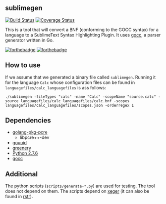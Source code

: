 sublimegen
---------------

[![Build Status](https://drone.io/github.com/AdeebNqo/sublimegen/status.png)](https://drone.io/github.com/AdeebNqo/sublimegen/latest)
[![Coverage Status](https://coveralls.io/repos/AdeebNqo/sublimegen/badge.svg)](https://coveralls.io/r/AdeebNqo/sublimegen)

This is a tool that will convert a BNF (conforming to the GOCC syntax) for a language to a
SublimeText Syntax Highlighting Plugin. It uses [gocc](https://code.google.com/p/gocc/), a parser generator written in Go.

[![forthebadge](http://forthebadge.com/images/badges/gluten-free.svg)](http://forthebadge.com)
[![forthebadge](http://forthebadge.com/images/badges/does-not-contain-msg.svg)](http://forthebadge.com)

How to use
-----------
If we assume that we generated a binary file called `sublimegen`. Running it for the language
`Calc` whose configuration files can be found in `languagefiles/calc_languagefiles` is ass follows:

```./sublimegen -fileTypes "calc" -name "Calc" -scopeName "source.calc" -source languagefiles/calc_languagefiles/calc.bnf -scopes languagefiles/calc_languagefiles/scopes.json -orderregex 1```

Dependencies
---------------

- [golang-pkg-pcre](https://github.com/glenn-brown/golang-pkg-pcre)
    + libpcre++-dev
- [gouuid](https://github.com/nu7hatch/gouuid)
- [greenery](https://github.com/ferno/greenery)
- [Python 2.7.6](https://www.python.org/download/releases/2.7.6/)
- [gocc](https://code.google.com/p/gocc/)


Additional
---------------

The python scripts (`scripts/generate-*.py`) are used for testing. The tool does not depend on them.
The scripts depend on [xeger](https://pypi.python.org/pypi/xeger) (it can also be found in [rstr](https://pypi.python.org/pypi/rstr/2.1.2)).
